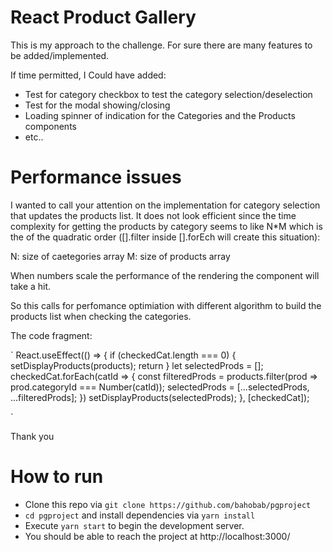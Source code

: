 # React Product Gallery

This is my approach to the challenge.
For sure there are many features to be added/implemented.

If time permitted, I Could have added:
- Test for category checkbox to test the category selection/deselection
- Test for the modal showing/closing
- Loading spinner of indication for the Categories and the Products components
- etc..

# Performance issues

I wanted to call your attention on the implementation for category selection that updates the products list.
It does not look efficient since the time complexity for getting the products by category seems to like N*M which is the of the quadratic order ([].filter inside [].forEch will create this situation):

N: size of caetegories array
M: size of products array

When numbers scale the performance of the rendering the component will take a hit.

So this calls for perfomance optimiation with different algorithm to build the products list when checking the categories.

The code fragment:

`
React.useEffect(() => {
    if (checkedCat.length === 0) {
      setDisplayProducts(products);
      return
    }
    let selectedProds = [];
    checkedCat.forEach(catId => {
      const  filteredProds = products.filter(prod => prod.categoryId === Number(catId));
      selectedProds = [...selectedProds, ...filteredProds];
    })
    setDisplayProducts(selectedProds);
  }, [checkedCat]);

`

Thank you

# How to run

- Clone this repo via `git clone https://github.com/bahobab/pgproject`
- `cd pgproject` and install dependencies via `yarn install`
- Execute `yarn start` to begin the development server.
- You should be able to reach the project at http://localhost:3000/
